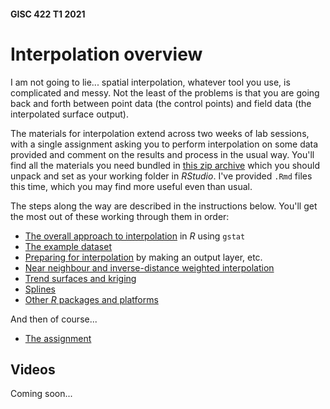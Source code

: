 #### GISC 422 T1 2021
# Interpolation overview
I am not going to lie... spatial interpolation, whatever tool you use, is complicated and messy. Not the least of the problems is that you are going back and forth between point data (the control points) and field data (the interpolated surface output).

The materials for interpolation extend across two weeks of lab sessions, with a single assignment asking you to perform interpolation on some data provided and comment on the results and process in the usual way. You'll find all the materials you need bundled in [this zip archive](interpolation.zip?raw=true) which you should unpack and set as your working folder in *RStudio*. I've provided `.Rmd` files this time, which you may find more useful even than usual.

The steps along the way are described in the instructions below. You'll get the most out of these working through them in order:

+ [The overall approach to interpolation](01-overview-of-the-approach.md) in *R* using `gstat`
+ [The example dataset](02-example-dataset.md)
+ [Preparing for interpolation](03-preparing-for-interpolation.md) by making an output layer, etc.
+ [Near neighbour and inverse-distance weighted interpolation](04-nn-and-idw.md)
+ [Trend surfaces and kriging](05-trend-surfaces-and-kriging.md)
+ [Splines](06-splines.md)
+ [Other *R* packages and platforms](07-other-r-packages.md)

And then of course...

+ [The assignment](08-assignment-interpolation.md)

## Videos
Coming soon...
